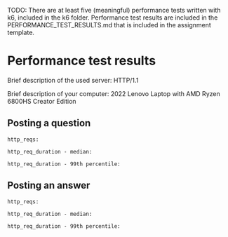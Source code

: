 TODO: There are at least five (meaningful) performance tests written with k6, included in the k6 folder. Performance test results are included in the PERFORMANCE_TEST_RESULTS.md that is included in the assignment template.

# Performance test results

Brief description of the used server: HTTP/1.1

Brief description of your computer: 2022 Lenovo Laptop with AMD Ryzen 6800HS Creator Edition

## Posting a question

    http_reqs: 

    http_req_duration - median: 

    http_req_duration - 99th percentile: 


## Posting an answer

    http_reqs: 

    http_req_duration - median: 

    http_req_duration - 99th percentile: 